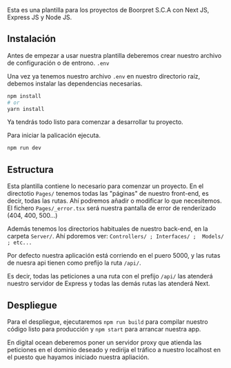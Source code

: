 Esta es una plantilla para los proyectos de Boorpret S.C.A con Next JS, Express JS y Node JS.
## Instalación

Antes de empezar a usar nuestra plantilla deberemos crear nuestro archivo de configuración o de entrono.
`.env`

Una vez ya tenemos nuestro archivo ``.env`` en nuestro directorio raíz, debemos instalar las dependencias necesarias.

```bash
npm install
# or
yarn install
```
Ya tendrás todo listo para comenzar a desarrollar tu proyecto. 

Para iniciar la palicación ejecuta.
```bash
npm run dev
```

## Estructura

Esta plantilla contiene lo necesario para comenzar un proyecto.
En el directotio `Pages/` tenemos todas las "páginas" de nuestro front-end, es decir, todas
las rutas. Ahí podremos añadir o modificar lo que necesitemos. El fichero ``Pages/_error.tsx``
será nuestra pantalla de error de renderizado (404, 400, 500...)

Además tenemos los directorios habituales de nuestro back-end, en la carpeta ``Server/``.
Ahí pdoremos ver: ``Controllers/ ; Interfaces/ ;  Models/ ; etc...``

Por defecto nuestra aplicación está corriendo en el puero 5000, y las rutas de nuesra api
tienen como prefijo la ruta ``/api/``.

Es decir, todas las peticiones a una ruta con el prefijo ``/api/`` las atenderá nuestro servidor de Express
y todas las demás rutas las atenderá Next.

## Despliegue

Para el despliegue, ejecutaremos ``npm run build`` para compilar nuestro código listo para producción
y ``npm start`` para arrancar nuestra app. 

En digital ocean deberemos poner un servidor proxy que atienda las peticiones en el dominio deseado y redirija el tráfico a nuestro
localhost en el puesto que hayamos iniciado nuestra apliación.
